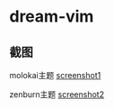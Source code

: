 # dream-vim










## 截图
molokai主题
[screenshot1](screenshot1.png)

zenburn主题
[screenshot2](screenshot2.png)


